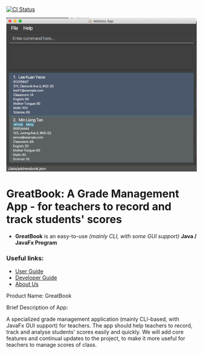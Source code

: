 [![CI Status](https://github.com/se-edu/addressbook-level3/workflows/Java%20CI/badge.svg)](https://github.com/AY2122S2-TIC4002-F18-2/tp2/actions)

![Ui](docs/images/Ui.png)

# GreatBook: A Grade Management App - for teachers to record and track students' scores

- **GreatBook** is an easy-to-use _(mainly CLI, with some GUI support)_ **Java / JavaFx Program**

### Useful links:
* [User Guide](docs/UserGuide.md)
* [Developer Guide](docs/DeveloperGuide.md)
* [About Us](docs/AboutUs.md)

Product Name: GreatBook

Brief Description of App:

A specialized grade management application (mainly CLI-based, with JavaFx GUI support) for teachers.
The app should help teachers to record, track and analyse students' scores easily and quickly.
We will add core features and continual updates to the project, to make it more useful for teachers to manage scores of class.